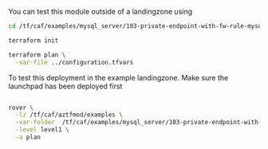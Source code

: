 You can test this module outside of a landingzone using

```bash
cd /tf/caf/examples/mysql_server/103-private-endpoint-with-fw-rule-mysql/standalone

terraform init

terraform plan \
  -var-file ../configuration.tfvars 

```

To test this deployment in the example landingzone. Make sure the launchpad has been deployed first

```bash

rover \
  -lz /tf/caf/aztfmod/examples \
  -var-folder  /tf/caf/examples/mysql_server/103-private-endpoint-with-fw-rule-mysql/\
  -level level1 \
  -a plan

```